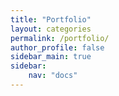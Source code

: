 ```yaml
---
title: "Portfolio"
layout: categories
permalink: /portfolio/
author_profile: false
sidebar_main: true
sidebar:
    nav: "docs"
---
```


<!-- {% assign posts = site.categories.Portfolio %}
{% for post in posts %} {% include archive-single.html type=page.entries_layout %} {% endfor %} -->